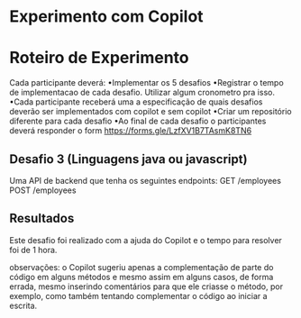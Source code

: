 # Experimento com Copilot

# Roteiro de Experimento

Cada participante deverá:
•Implementar os 5 desafios
•Registrar o tempo de implementacao de cada desafio. Utilizar algum cronometro pra isso.
•Cada participante receberá uma a especificação de quais desafios deverão ser implementados com copilot
e sem copilot
•Criar um repositório diferente para cada desafio
•Ao final de cada desafio o participantes deverá responder o form https://forms.gle/LzfXV1B7TAsmK8TN6

## Desafio 3 (Linguagens java ou javascript)
Uma API de backend que tenha os seguintes endpoints:
GET /employees
POST /employees

## Resultados

Este desafio foi realizado com a ajuda do Copilot e o tempo para resolver foi de 1 hora.

observações: o Copilot sugeriu apenas a complementação de parte do código em alguns métodos e mesmo assim 
em alguns casos, de forma errada, mesmo inserindo comentários para que ele criasse o método, por exemplo, 
como também tentando complementar o código ao iniciar a escrita.

